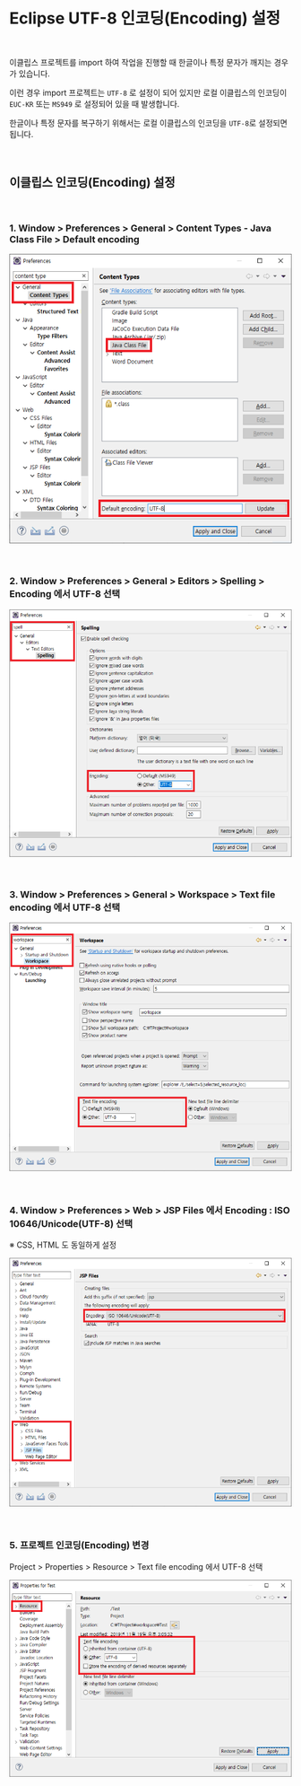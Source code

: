 # Eclipse UTF-8 인코딩(Encoding) 설정

<br/>

이클립스 프로젝트를 import 하여 작업을 진행할 때 한글이나 특정 문자가 깨지는 경우가 있습니다.

이런 경우 import 프로젝트는 `UTF-8` 로 설정이 되어 있지만 로컬 이클립스의 인코딩이 `EUC-KR` 또는 `MS949` 로 설정되어 있을 때 발생합니다.

한글이나 특정 문자를 복구하기 위해서는 로컬 이클립스의 인코딩을 `UTF-8`로 설정되면 됩니다.

<br/>

## 이클립스 인코딩(Encoding) 설정

<br/>

### 1. Window > Preferences > General > Content Types - Java Class File > Default encoding

![images](../Images/20191119/20191119-1434-01.png)

<br/>

### 2. Window > Preferences > General > Editors > Spelling > Encoding 에서 UTF-8 선택

![images](../Images/20191119/20191119-1434-02.png)

<br/>

### 3. Window > Preferences > General > Workspace > Text file encoding 에서 UTF-8 선택

![images](../Images/20191119/20191119-1434-03.png)

<br/>

### 4. Window > Preferences > Web > JSP Files 에서 Encoding : ISO 10646/Unicode(UTF-8) 선택

※ CSS, HTML 도 동일하게 설정

![images](../Images/20191119/20191119-1434-04.png)

<br/>

### 5. 프로젝트 인코딩(Encoding) 변경

Project > Properties > Resource > Text file encoding 에서 UTF-8 선택

![images](../Images/20191119/20191119-1434-05.png)

<br/>
